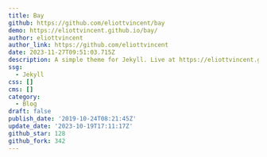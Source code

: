 ```yaml
---
title: Bay
github: https://github.com/eliottvincent/bay
demo: https://eliottvincent.github.io/bay/
author: eliottvincent
author_link: https://github.com/eliottvincent
date: 2023-11-27T09:51:03.715Z
description: A simple theme for Jekyll. Live at https://eliottvincent.github.io/bay/
ssg:
  - Jekyll
css: []
cms: []
category:
  - Blog
draft: false
publish_date: '2019-10-24T08:21:45Z'
update_date: '2023-10-19T17:11:17Z'
github_star: 128
github_fork: 342
---
```

